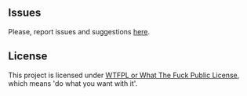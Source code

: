 

## Issues

Please, report issues and suggestions [here](https://github.com/allnulled/mysql-history/issues).

## License

This project is licensed under [WTFPL or What The Fuck Public License](http://www.wtfpl.net/), which means 'do what you want with it'.
